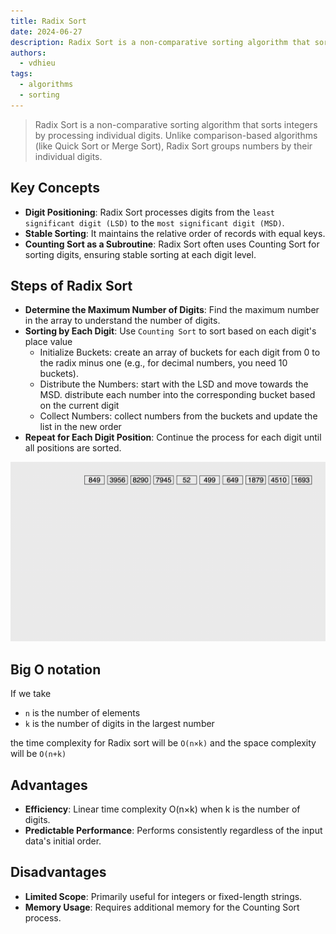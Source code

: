 ```yaml
---
title: Radix Sort
date: 2024-06-27
description: Radix Sort is a non-comparative sorting algorithm that sorts integers by processing individual digits. Unlike comparison-based algorithms (like Quick Sort or Merge Sort), Radix Sort groups numbers by their individual digits.
authors:
  - vdhieu
tags:
  - algorithms
  - sorting
---
```


> Radix Sort is a non-comparative sorting algorithm that sorts integers by processing individual digits. Unlike comparison-based algorithms (like Quick Sort or Merge Sort), Radix Sort groups numbers by their individual digits.

## Key Concepts

- **Digit Positioning**: Radix Sort processes digits from the `least significant digit (LSD)` to the `most significant digit (MSD)`.
- **Stable Sorting**: It maintains the relative order of records with equal keys.
- **Counting Sort as a Subroutine**: Radix Sort often uses Counting Sort for sorting digits, ensuring stable sorting at each digit level.

## Steps of Radix Sort

- **Determine the Maximum Number of Digits**: Find the maximum number in the array to understand the number of digits.
- **Sorting by Each Digit**: Use `Counting Sort` to sort based on each digit's place value
  - Initialize Buckets: create an array of buckets for each digit from 0 to the radix minus one (e.g., for decimal numbers, you need 10 buckets).
  - Distribute the Numbers: start with the LSD and move towards the MSD. distribute each number into the corresponding bucket based on the current digit
  - Collect Numbers: collect numbers from the buckets and update the list in the new order
- **Repeat for Each Digit Position**: Continue the process for each digit until all positions are sorted.

![radix sort example](assets/radix-sort.gif)

## Big O notation

If we take

- `n` is the number of elements
- `k` is the number of digits in the largest number

the time complexity for Radix sort will be `O(n×k)` and the space complexity will be `O(n+k)`

## Advantages

- **Efficiency**: Linear time complexity O(n×k) when k is the number of digits.
- **Predictable Performance**: Performs consistently regardless of the input data's initial order.

## Disadvantages

- **Limited Scope**: Primarily useful for integers or fixed-length strings.
- **Memory Usage**: Requires additional memory for the Counting Sort process.
